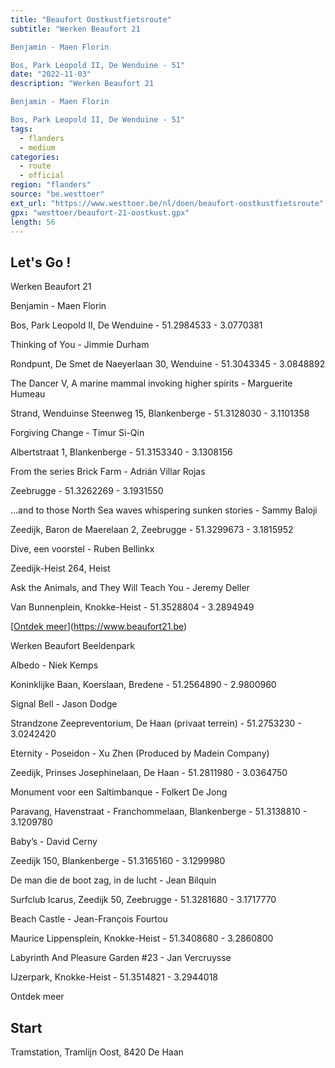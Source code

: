 ```yaml
---
title: "Beaufort Oostkustfietsroute"
subtitle: "Werken Beaufort 21

Benjamin - Maen Florin

Bos, Park Leopold II, De Wenduine - 51"
date: "2022-11-03"
description: "Werken Beaufort 21

Benjamin - Maen Florin

Bos, Park Leopold II, De Wenduine - 51" 
tags:
  - flanders
  - medium
categories: 
  - route
  - official
region: "flanders"
source: "be.westtoer"
ext_url: "https://www.westtoer.be/nl/doen/beaufort-oostkustfietsroute"
gpx: "westtoer/beaufort-21-oostkust.gpx"
length: 56
---
```


## Let's Go !

Werken Beaufort 21

Benjamin - Maen Florin

Bos, Park Leopold II, De Wenduine - 51.2984533 - 3.0770381

Thinking of You - Jimmie Durham

Rondpunt, De Smet de Naeyerlaan 30, Wenduine - 51.3043345 - 3.0848892

The Dancer V, A marine mammal invoking higher spirits - Marguerite Humeau

Strand, Wenduinse Steenweg 15, Blankenberge - 51.3128030 - 3.1101358

Forgiving Change - Timur Si-Qin

Albertstraat 1, Blankenberge - 51.3153340 - 3.1308156

From the series Brick Farm - Adrián Villar Rojas

Zeebrugge - 51.3262269 - 3.1931550

…and to those North Sea waves whispering sunken stories - Sammy Baloji

Zeedijk, Baron de Maerelaan 2, Zeebrugge - 51.3299673 - 3.1815952

Dive, een voorstel - Ruben Bellinkx

Zeedijk-Heist 264, Heist

Ask the Animals, and They Will Teach You - Jeremy Deller

Van Bunnenplein, Knokke-Heist - 51.3528804 - 3.2894949

[[Ontdek meer](https://www.beaufortbeeldenpark.be)](https://www.beaufort21.be)

Werken Beaufort Beeldenpark

Albedo - Niek Kemps

Koninklijke Baan, Koerslaan, Bredene - 51.2564890 - 2.9800960

Signal Bell - Jason Dodge

Strandzone Zeepreventorium, De Haan (privaat terrein) - 51.2753230 - 3.0242420

Eternity - Poseidon - Xu Zhen (Produced by Madein Company)

Zeedijk, Prinses Josephinelaan, De Haan - 51.2811980 - 3.0364750

Monument voor een Saltimbanque - Folkert De Jong

Paravang, Havenstraat - Franchommelaan, Blankenberge - 51.3138810 - 3.1209780

Baby’s - David Cerny

Zeedijk 150, Blankenberge - 51.3165160 - 3.1299980

De man die de boot zag, in de lucht - Jean Bilquin

Surfclub Icarus, Zeedijk 50, Zeebrugge - 51.3281680 - 3.1717770

Beach Castle - Jean-François Fourtou

Maurice Lippensplein, Knokke-Heist - 51.3408680 - 3.2860800

Labyrinth And Pleasure Garden #23 - Jan Vercruysse

IJzerpark, Knokke-Heist - 51.3514821 - 3.2944018

Ontdek meer

## Start 

Tramstation, Tramlijn Oost, 8420 De Haan 


